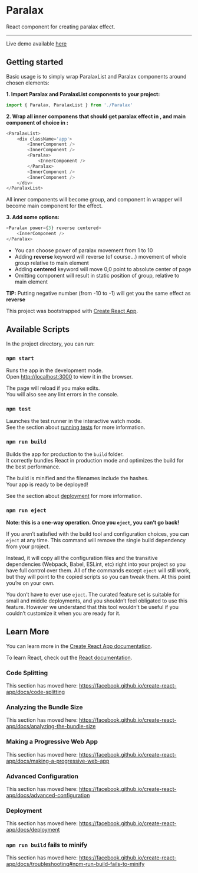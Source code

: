 # Paralax

React component for creating paralax effect.
___

Live demo available [here](https://msulecki.github.io/paralax/)

## Getting started

Basic usage is to simply wrap ParalaxList and Paralax components around chosen elements:

**1. Import Paralax and ParalaxList components to your project:**
```javascript
import { Paralax, ParalaxList } from './Paralax'
```
**2. Wrap all inner componens that should get paralax effect in <ParalaxList>, and main component of choice in <Paralax>:**
```javascript
<ParalaxList>
    <div className='app'>
        <InnerComponent />
        <InnerComponent />
        <Paralax>
            <InnerComponent />
        </Paralax>
        <InnerComponent />
        <InnerComponent />
    </div>
</ParalaxList>
```
All inner components will become group, and component in **<Paralax>** wrapper will become main component for the effect.

**3. Add some options:**
```javascript
<Paralax power={3} reverse centered>
    <InnerComponent />
</Paralax>
```
+ You can choose power of paralax movement from 1 to 10
+ Adding __reverse__ keyword will reverse (of course...) movement of whole group relative to main element
+ Adding __centered__ keyword will move 0,0 point to absolute center of page
+ Omitting __<ParalaxList>__ component will result in static position of group, relative to main element

**TIP:** Putting negative number (from -10 to -1) will get you the same effect as **reverse**


This project was bootstrapped with [Create React App](https://github.com/facebook/create-react-app).

## Available Scripts

In the project directory, you can run:

### `npm start`

Runs the app in the development mode.<br />
Open [http://localhost:3000](http://localhost:3000) to view it in the browser.

The page will reload if you make edits.<br />
You will also see any lint errors in the console.

### `npm test`

Launches the test runner in the interactive watch mode.<br />
See the section about [running tests](https://facebook.github.io/create-react-app/docs/running-tests) for more information.

### `npm run build`

Builds the app for production to the `build` folder.<br />
It correctly bundles React in production mode and optimizes the build for the best performance.

The build is minified and the filenames include the hashes.<br />
Your app is ready to be deployed!

See the section about [deployment](https://facebook.github.io/create-react-app/docs/deployment) for more information.

### `npm run eject`

**Note: this is a one-way operation. Once you `eject`, you can’t go back!**

If you aren’t satisfied with the build tool and configuration choices, you can `eject` at any time. This command will remove the single build dependency from your project.

Instead, it will copy all the configuration files and the transitive dependencies (Webpack, Babel, ESLint, etc) right into your project so you have full control over them. All of the commands except `eject` will still work, but they will point to the copied scripts so you can tweak them. At this point you’re on your own.

You don’t have to ever use `eject`. The curated feature set is suitable for small and middle deployments, and you shouldn’t feel obligated to use this feature. However we understand that this tool wouldn’t be useful if you couldn’t customize it when you are ready for it.

## Learn More

You can learn more in the [Create React App documentation](https://facebook.github.io/create-react-app/docs/getting-started).

To learn React, check out the [React documentation](https://reactjs.org/).

### Code Splitting

This section has moved here: https://facebook.github.io/create-react-app/docs/code-splitting

### Analyzing the Bundle Size

This section has moved here: https://facebook.github.io/create-react-app/docs/analyzing-the-bundle-size

### Making a Progressive Web App

This section has moved here: https://facebook.github.io/create-react-app/docs/making-a-progressive-web-app

### Advanced Configuration

This section has moved here: https://facebook.github.io/create-react-app/docs/advanced-configuration

### Deployment

This section has moved here: https://facebook.github.io/create-react-app/docs/deployment

### `npm run build` fails to minify

This section has moved here: https://facebook.github.io/create-react-app/docs/troubleshooting#npm-run-build-fails-to-minify
